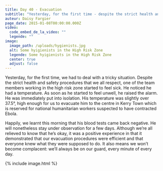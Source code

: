 ```yaml
---
title: Day 40 - Evacuation
subtitle: "Yesterday, for the first time - despite the strict health and safety procedures that we all respect - one of the team members working in the high risk zone started to feel unwell."
auteur: Daisy Fargier
page_date: 2015-01-08T00:00:00.000Z
video:
  code_embed_de_la_video: ""
  legende: ""
image:
  image_path: /uploads/hygienists.jpg
  alt: Some hyigienists in the High Risk Zone
  legende: Some hyigienists in the High Risk Zone
  center: true
  adjust: false
---
```

Yesterday, for the first time, we had to deal with a tricky situation. Despite the strict health and safety procedures that we all respect, one of the team members working in the high risk zone started to feel sick. He noticed he had a temperature. As soon as he started to feel unwell, he raised the alarm. He was immediately put into isolation. His temperature was slightly over 37.5&deg;, high enough for us to evacuate him to the centre in Kerry Town which is reserved for national humanitarian workers suspected to have contracted Ebola.

Happily, we learnt this morning that his blood tests came back negative.  He will nonetheless stay under observation for a few days. Although we’re all relieved to know that he’s okay, it was a positive experience in that it demonstrated that our evacuation procedures were efficient and that everyone knew what they were supposed to do. It also means we won’t become complacent: we’ll always be on our guard, every minute of every day. 

{% include image.html %}

 